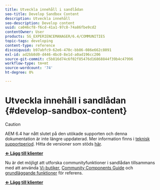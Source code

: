 ```yaml
---
title: Utveckla innehåll i sandlådan
seo-title: Develop Sandbox Content
description: Utveckla innehåll
seo-description: Develop content
uuid: ca046cf8-f6cd-41a1-97c8-74a86fbe9cd2
contentOwner: User
products: SG_EXPERIENCEMANAGER/6.4/COMMUNITIES
topic-tags: developing
content-type: reference
discoiquuid: b97abfc9-62e6-470c-bb86-086e662c8091
exl-id: ad2bb8d0-d446-4bc0-8e1d-a0ad196cc206
source-git-commit: c5b816d74c6f02f85476d16868844f39b4c47996
workflow-type: tm+mt
source-wordcount: '74'
ht-degree: 0%

---
```


# Utveckla innehåll i sandlådan {#develop-sandbox-content}

>[!CAUTION]
>
>AEM 6.4 har nått slutet på den utökade supporten och denna dokumentation är inte längre uppdaterad. Mer information finns i [teknisk supportperiod](https://helpx.adobe.com/support/programs/eol-matrix.html). Hitta de versioner som stöds [här](https://experienceleague.adobe.com/docs/).

**[⇐ Lägg till klienter](add-clientlibs.md)**

Nu är det möjligt att utforska communityfunktioner i sandlådan tillsammans med att använda [Vi-butiker](../../help/sites-developing/we-retail.md), [Community Components Guide](components-guide.md) och [grundläggande funktioner](essentials.md) för referens.

**[⇐ Lägg till klienter](add-clientlibs.md)**
